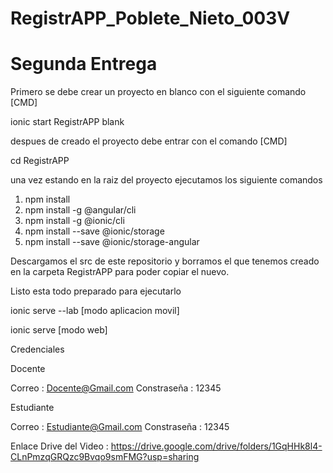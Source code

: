 # RegistrAPP_Poblete_Nieto_003V
# Segunda Entrega

Primero se debe crear un proyecto en blanco con el siguiente comando [CMD]

ionic start RegistrAPP blank

despues de creado el proyecto debe entrar con el comando [CMD]

cd RegistrAPP

una vez estando en la raiz del proyecto ejecutamos los siguiente comandos 

1. npm install
2. npm install -g @angular/cli
3. npm install -g @ionic/cli
4. npm install --save @ionic/storage
5. npm install --save @ionic/storage-angular

Descargamos el src de este repositorio y borramos el que tenemos creado en la carpeta RegistrAPP para poder copiar el nuevo.

Listo esta todo preparado para ejecutarlo 

ionic serve --lab    [modo aplicacion movil]

ionic serve   [modo web]


Credenciales

Docente

Correo : Docente@Gmail.com
Constraseña : 12345


Estudiante

Correo : Estudiante@Gmail.com
Constraseña : 12345



Enlace Drive del Video : https://drive.google.com/drive/folders/1GqHHk8l4-CLnPmzqGRQzc9Bvqo9smFMG?usp=sharing






